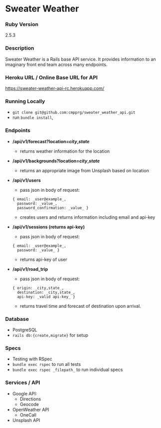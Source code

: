 # Sweater Weather
### Ruby Version
2.5.3

### Description
Sweater Weather is a Rails base API service. It provides information to an imaginary front end team across many endpoints.

### Heroku URL / Online Base URL for API
https://sweater-weather-api-rc.herokuapp.com/

### Running Locally
- `git clone git@github.com:cmpprg/sweater_weather_api.git`
- run `bundle install`,

### Endpoints
- __/api/v1/forecast?location=_city_,_state___
  - returns weather information for the location

- __/api/v1/backgrounds?location=_city_,_state___
  - returns an appropriate image from Unsplash based on location

- __/api/v1/users__
  - pass json in body of request:  
  ```
  { email: _user@example_,
    password: _value_,
    password_confirmation: _value_ }
  ```
  - creates users and returns information including email and api-key
- __/api/v1/sessions (returns api-key)__
  - pass json in body of request:  
  ```
  { email: _user@example_,
    password: _value_ }
  ```
  - returns api-key of user

- __/api/v1/road_trip__
  - pass json in body of request:  
  ```
  { origin: _city,state_,
    destination: _city,state_,
    api-key: _valid api-key_ }
  ```
  - returns travel time and forecast of destination upon arrival.

### Database
- PostgreSQL
- `rails db:{create,migrate}` for setup

### Specs
- Testing with RSpec
- `bundle exec rspec` to run all tests
- `bundle exec rspec _filepath_` to run individual specs

### Services / API
- Google API:
  - Directions
  - Geocode
- OpenWeather API
  - OneCall
- Unsplash API
